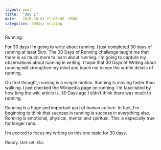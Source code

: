 ```yaml
---
layout: post
title:  "Day 1"
date:   2016-10-01 21:05:00 -0500
categories: 30days writing
---
```

Running.

For 30 days I’m going to write about running. I just completed 30 days of running at least 5km. The 30 Days of Running challenge taught me that there is so much more to learn about running. I’m going to capture my observations about running in writing. I hope that 30 Days of Writing about running will strengthen my mind and teach me to see the subtle details of running.

On first thought, running is a simple motion. Running is moving faster than walking. I just checked the Wikipedia page on running. I’m fascinated by how long the wiki article is. 30 Days ago I didn’t think there was much to running.

Running is a huge and important part of human culture. In fact, I’m beginning to think that success in running is success in everything else. Running is emotional, physical, mental and spiritual. This is especially true for longer runs. 

I’m excited to focus my writing on this one topic for 30 days.

Ready. Get set. Go.